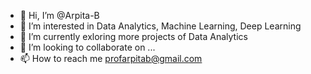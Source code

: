 - 👋 Hi, I’m @Arpita-B
- 👀 I’m interested in Data Analytics, Machine Learning, Deep Learning
- 🌱 I’m currently exloring more projects of Data Analytics
- 💞️ I’m looking to collaborate on ...
- 📫 How to reach me profarpitab@gmail.com

<!---
Arpita-B/Arpita-B is a ✨ special ✨ repository because its `README.md` (this file) appears on your GitHub profile.
You can click the Preview link to take a look at your changes.
--->
